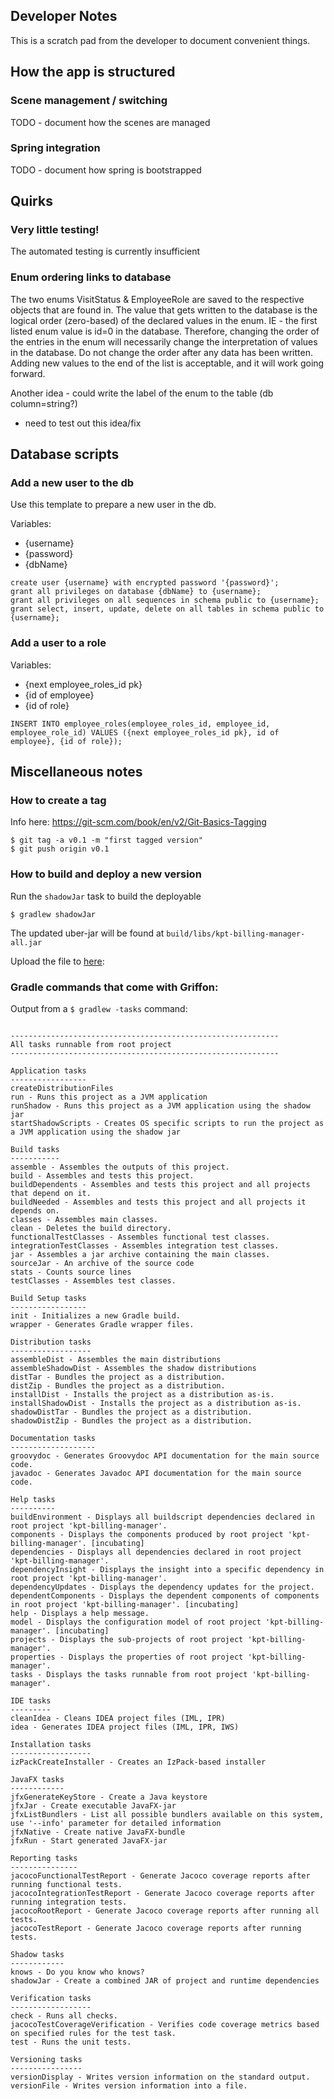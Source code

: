 Developer Notes
---------------
This is a scratch pad from the developer to document convenient things.





## How the app is structured

### Scene management / switching
TODO - document how the scenes are managed

### Spring integration
TODO - document how spring is bootstrapped

## Quirks

### Very little testing!
The automated testing is currently insufficient

### Enum ordering links to database
The two enums VisitStatus & EmployeeRole are saved to the respective objects that are found in.
The value that gets written to the database is the logical order (zero-based) of the declared
values in the enum.  IE - the first listed enum value is id=0 in the database.
Therefore, changing the order of the entries in the enum will necessarily change the interpretation
of values in the database.  Do not change the order after any data has been written.  
Adding new values to the end of the list is acceptable, and it will work going forward.

Another idea - could write the label of the enum to the table (db column=string?)
- need to test out this idea/fix
 

## Database scripts


### Add a new user to the db
Use this template to prepare a new user in the db.

Variables:
* {username}
* {password}
* {dbName}

```
create user {username} with encrypted password '{password}';
grant all privileges on database {dbName} to {username};
grant all privileges on all sequences in schema public to {username};
grant select, insert, update, delete on all tables in schema public to {username};
```

### Add a user to a role

Variables:
* {next employee_roles_id pk}
* {id of employee}
* {id of role}

```
INSERT INTO employee_roles(employee_roles_id, employee_id, employee_role_id) VALUES ({next employee_roles_id pk}, id of employee}, {id of role});
```



## Miscellaneous notes


### How to create a tag
Info here: https://git-scm.com/book/en/v2/Git-Basics-Tagging

```
$ git tag -a v0.1 -m "first tagged version"
$ git push origin v0.1
```


### How to build and deploy a new version
Run the `shadowJar` task to build the deployable

```
$ gradlew shadowJar
```

The updated uber-jar will be found at `build/libs/kpt-billing-manager-all.jar`

Upload the file to [here](https://github.com/codingdiscer/kpt-billing-manager/releases):




### Gradle commands that come with Griffon:

Output from a `$ gradlew -tasks` command:

```

------------------------------------------------------------
All tasks runnable from root project
------------------------------------------------------------

Application tasks
-----------------
createDistributionFiles
run - Runs this project as a JVM application
runShadow - Runs this project as a JVM application using the shadow jar
startShadowScripts - Creates OS specific scripts to run the project as a JVM application using the shadow jar

Build tasks
-----------
assemble - Assembles the outputs of this project.
build - Assembles and tests this project.
buildDependents - Assembles and tests this project and all projects that depend on it.
buildNeeded - Assembles and tests this project and all projects it depends on.
classes - Assembles main classes.
clean - Deletes the build directory.
functionalTestClasses - Assembles functional test classes.
integrationTestClasses - Assembles integration test classes.
jar - Assembles a jar archive containing the main classes.
sourceJar - An archive of the source code
stats - Counts source lines
testClasses - Assembles test classes.

Build Setup tasks
-----------------
init - Initializes a new Gradle build.
wrapper - Generates Gradle wrapper files.

Distribution tasks
------------------
assembleDist - Assembles the main distributions
assembleShadowDist - Assembles the shadow distributions
distTar - Bundles the project as a distribution.
distZip - Bundles the project as a distribution.
installDist - Installs the project as a distribution as-is.
installShadowDist - Installs the project as a distribution as-is.
shadowDistTar - Bundles the project as a distribution.
shadowDistZip - Bundles the project as a distribution.

Documentation tasks
-------------------
groovydoc - Generates Groovydoc API documentation for the main source code.
javadoc - Generates Javadoc API documentation for the main source code.

Help tasks
----------
buildEnvironment - Displays all buildscript dependencies declared in root project 'kpt-billing-manager'.
components - Displays the components produced by root project 'kpt-billing-manager'. [incubating]
dependencies - Displays all dependencies declared in root project 'kpt-billing-manager'.
dependencyInsight - Displays the insight into a specific dependency in root project 'kpt-billing-manager'.
dependencyUpdates - Displays the dependency updates for the project.
dependentComponents - Displays the dependent components of components in root project 'kpt-billing-manager'. [incubating]
help - Displays a help message.
model - Displays the configuration model of root project 'kpt-billing-manager'. [incubating]
projects - Displays the sub-projects of root project 'kpt-billing-manager'.
properties - Displays the properties of root project 'kpt-billing-manager'.
tasks - Displays the tasks runnable from root project 'kpt-billing-manager'.

IDE tasks
---------
cleanIdea - Cleans IDEA project files (IML, IPR)
idea - Generates IDEA project files (IML, IPR, IWS)

Installation tasks
------------------
izPackCreateInstaller - Creates an IzPack-based installer

JavaFX tasks
------------
jfxGenerateKeyStore - Create a Java keystore
jfxJar - Create executable JavaFX-jar
jfxListBundlers - List all possible bundlers available on this system, use '--info' parameter for detailed information
jfxNative - Create native JavaFX-bundle
jfxRun - Start generated JavaFX-jar

Reporting tasks
---------------
jacocoFunctionalTestReport - Generate Jacoco coverage reports after running functional tests.
jacocoIntegrationTestReport - Generate Jacoco coverage reports after running integration tests.
jacocoRootReport - Generate Jacoco coverage reports after running all tests.
jacocoTestReport - Generate Jacoco coverage reports after running tests.

Shadow tasks
------------
knows - Do you know who knows?
shadowJar - Create a combined JAR of project and runtime dependencies

Verification tasks
------------------
check - Runs all checks.
jacocoTestCoverageVerification - Verifies code coverage metrics based on specified rules for the test task.
test - Runs the unit tests.

Versioning tasks
----------------
versionDisplay - Writes version information on the standard output.
versionFile - Writes version information into a file.

```